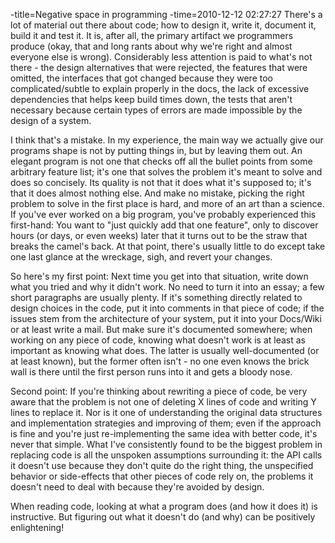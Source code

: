 -title=Negative space in programming
-time=2010-12-12 02:27:27
There's a lot of material out there about code; how to design it, write it, document it, build it and test it. It is, after all, the primary artifact we programmers produce \(okay, that and long rants about why we're right and almost everyone else is wrong\). Considerably less attention is paid to what's not there \- the design alternatives that were rejected, the features that were omitted, the interfaces that got changed because they were too complicated/subtle to explain properly in the docs, the lack of excessive dependencies that helps keep build times down, the tests that aren't necessary because certain types of errors are made impossible by the design of a system.

I think that's a mistake. In my experience, the main way we actually give our programs shape is not by putting things in, but by leaving them out. An elegant program is not one that checks off all the bullet points from some arbitrary feature list; it's one that solves the problem it's meant to solve and does so concisely. Its quality is not that it does what it's supposed to; it's that it does almost nothing else. And make no mistake, picking the right problem to solve in the first place is hard, and more of an art than a science. If you've ever worked on a big program, you've probably experienced this first\-hand: You want to "just quickly add that one feature", only to discover hours \(or days, or even weeks\) later that it turns out to be the straw that breaks the camel's back. At that point, there's usually little to do except take one last glance at the wreckage, sigh, and revert your changes.

So here's my first point: Next time you get into that situation, write down what you tried and why it didn't work. No need to turn it into an essay; a few short paragraphs are usually plenty. If it's something directly related to design choices in the code, put it into comments in that piece of code; if the issues stem from the architecture of your system, put it into your Docs/Wiki or at least write a mail. But make sure it's documented somewhere; when working on any piece of code, knowing what doesn't work is at least as important as knowing what does. The latter is usually well\-documented \(or at least known\), but the former often isn't \- no one even knows the brick wall is there until the first person runs into it and gets a bloody nose.

Second point: If you're thinking about rewriting a piece of code, be very aware that the problem is not one of deleting X lines of code and writing Y lines to replace it. Nor is it one of understanding the original data structures and implementation strategies and improving of them; even if the approach is fine and you're just re\-implementing the same idea with better code, it's never that simple. What I've consistently found to be the biggest problem in replacing code is all the unspoken assumptions surrounding it: the API calls it doesn't use because they don't quite do the right thing, the unspecified behavior or side\-effects that other pieces of code rely on, the problems it doesn't need to deal with because they're avoided by design.

When reading code, looking at what a program does \(and how it does it\) is instructive. But figuring out what it doesn't do \(and why\) can be positively enlightening!